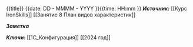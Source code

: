 
{{title}}
{{date: DD - MMMM - YYYY }}{{time: HH:mm }}
***Источник:***  [[Курс IronSkills]] [[Занятие 8 План видов характеристик]]

***Заметка*** 


***Ключи:*** [[1С_Конфигурация]] [[2024 год]]